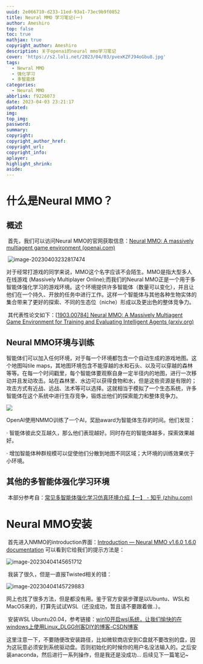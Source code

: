 ```yaml
---
uuid: 2e066710-d233-11ed-93a1-73ec9b9f0852
title: Neural MMO 学习笔记(一)
author: Ameshiro
top: false
toc: true
mathjax: true
copyright_author: Ameshiro
description: 关于openai的neural mmo学习笔记
cover: 'https://s2.loli.net/2023/04/03/pvexKZFJ94oGbu8.jpg'
tags:
  - Newral MMO
  - 强化学习
  - 多智能体
categories:
  - Neural MMO
abbrlink: f9226073
date: 2023-04-03 23:21:17
updated:
img:
top_img:
password:
summary:
copyright:
copyright_author_href:
copyright_url:
copyright_info:
aplayer:
highlight_shrink:
aside:
---
```


# 什么是Neural MMO？

## 概述

​		首先，我们可以访问Neural MMO的官网获取信息：[Neural MMO: A massively multiagent game environment (openai.com)](https://openai.com/research/neural-mmo)

​		![image-20230403232817474](https://s2.loli.net/2023/04/03/vDYLzVCFXaTKiO8.png)

​		对于经常打游戏的同学来说，MMO这个名字应该不会陌生。MMO是指大型多人在线游戏 (Massively Multiplayer Online);而我们的Neural MMO正是一个用于多智能体强化学习的游戏环境。这个环境提供许多智能体（数量可以变化），并且让他们在一个持久、开放的任务中进行工作。这样一个智能体与其他各种生物实体的集合带来了更好的探索、不同的生态位（niche）形成以及更出色的整体竞争力。

​		其代表性论文如下：[[1903.00784\] Neural MMO: A Massively Multiagent Game Environment for Training and Evaluating Intelligent Agents (arxiv.org)](https://arxiv.org/abs/1903.00784)

## Neural MMO环境与训练

​		智能体们可以加入任何环境，对于每一个环境都包含一个自动生成的游戏地图。这个地图叫tile maps，其地图环境包含不能穿越的水和石头、以及可以穿越的森林等等。在每一个时间戳里，每个智能体要观察自身一定半径内的地图，进行一次移动并且发动攻击。站在森林里、水边可以获得食物和水，但是这些资源是有限的；攻击方式有近战、远战、法术等可以选择。这就相当于模拟了一个生态系统，许多智能体在这个系统中进行生存竞争，锻炼出他们的探索能力和整体竞争力。

![](https://s2.loli.net/2023/04/04/GH4fkKvq6Fogp2P.png)

​		OpenAI使用NMMO训练了一个AI，奖励award为智能体生存的时间。他们发现：

· 智能体彼此交互越久，那么他们表现越好。同时存在的智能体越多，探索效果越好。

· 增加智能体种群规模可以促使他们分散到地图不同区域；大环境的训练效果优于小环境。

## 其他的多智能体强化学习环境

​		本部分参考自：[常见多智能体强化学习仿真环境介绍【一】 - 知乎 (zhihu.com)](https://zhuanlan.zhihu.com/p/592544395)



# Neural MMO安装

​		首先进入NMMO的introduction界面：[Introduction — Neural MMO v1.6.0 1.6.0 documentation](https://neuralmmo.github.io/build/html/rst/landing.html#icon-installation) 可以看到它给我们的提示方法是：

![image-20230404145651712](https://s2.loli.net/2023/04/04/lTEDKBeCUoN84gR.png)

​		我装了很久，但是一直报Twisted相关的错：

![image-20230404145729883](https://s2.loli.net/2023/04/04/rD6bidJqPQuymSE.png)

​		网上也找了很多方法，但是都没有用。鉴于官方安装步骤是以Ubuntu、WSL和MacOS来的，打算先试试WSL（还没成功，暂且请不要跟着做..）。

​		安装WSL Ubuntu20.04，参考链接：[win10开启wsl系统，让我们愉快的在windows上使用Linux_DLGG创客DIY的博客-CSDN博客](https://blog.csdn.net/tiandiren111/article/details/120984740)

​		这里注意一下，不要随便改安装路径，比如微软商店安到C盘就不要改别的盘，因为这玩意必须安到系统驱动盘。否则初始化的时候你的用户名没法输入的。之后安装anaconda，然后进行一系列操作，但是我还是没成功... 后续见下一篇笔记~


